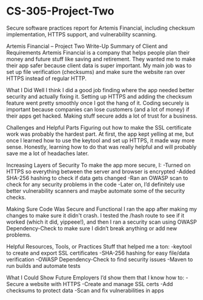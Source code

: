 # CS-305-Project-Two
Secure software practices report for Artemis Financial, including checksum implementation, HTTPS support, and vulnerability scanning.

Artemis Financial – Project Two Write-Up
Summary of Client and Requirements
Artemis Financial is a company that helps people plan their money and future stuff like saving and retirement. They wanted me to make their app safer because client data is super important. My main job was to set up file verification (checksums) and make sure the website ran over HTTPS instead of regular HTTP.

What I Did Well
I think I did a good job finding where the app needed better security and actually fixing it. Setting up HTTPS and adding the checksum feature went pretty smoothly once I got the hang of it. Coding securely is important because companies can lose customers (and a lot of money) if their apps get hacked. Making stuff secure adds a lot of trust for a business.

Challenges and Helpful Parts
Figuring out how to make the SSL certificate work was probably the hardest part. At first, the app kept yelling at me, but once I learned how to use the keytool and set up HTTPS, it made way more sense. Honestly, learning how to do that was really helpful and will probably save me a lot of headaches later.

Increasing Layers of Security
To make the app more secure, I:
  -Turned on HTTPS so everything between the server and browser is encrypted
  -Added SHA-256 hashing to check if data gets changed
  -Ran an OWASP scan to check for any security problems in the code
  -Later on, I’d definitely use better vulnerability scanners and maybe automate some of the security checks.

Making Sure Code Was Secure and Functional
I ran the app after making my changes to make sure it didn't crash. I tested the /hash route to see if it worked (which it did, yippeee!), and then I ran a security scan using OWASP Dependency-Check to make sure I didn’t break anything or add new problems.

Helpful Resources, Tools, or Practices
Stuff that helped me a ton:
  -keytool to create and export SSL certificates
  -SHA-256 hashing for easy file/data verification
  -OWASP Dependency-Check to find security issues
  -Maven to run builds and automate tests

What I Could Show Future Employers
I’d show them that I know how to:
  -Secure a website with HTTPS
  -Create and manage SSL certs
  -Add checksums to protect data
  -Scan and fix vulnerabilities in apps
